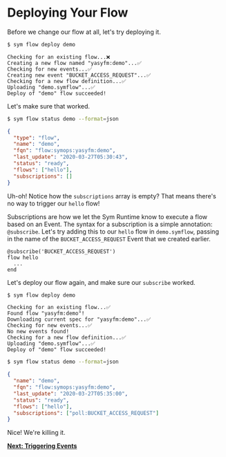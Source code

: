 # Deploying Your Flow

Before we change our flow at all, let's try deploying it.

```bash
$ sym flow deploy demo
```

```
Checking for an existing flow...❌
Creating a new flow named "yasyfm:demo"...✅
Checking for new events...✅
Creating new event "BUCKET_ACCESS_REQUEST"...✅
Checking for a new flow definition...✅
Uploading "demo.symflow"...✅
Deploy of "demo" flow succeeded!
```

Let's make sure that worked.

```bash
$ sym flow status demo --format=json
```

```json
{
  "type": "flow",
  "name": "demo",
  "fqn": "flow:symops:yasyfm:demo",
  "last_update": "2020-03-27T05:30:43",
  "status": "ready",
  "flows": ["hello"],
  "subscriptions": []
}
```

Uh-oh! Notice how the `subscriptions` array is empty? That means there's no way to trigger our `hello` flow!

Subscriptions are how we let the Sym Runtime know to execute a flow based on an Event. The syntax for a subscription is a simple annotation: `@subscribe`. Let's try adding this to our `hello` flow in `demo.symflow`, passing in the name of the `BUCKET_ACCESS_REQUEST` Event that we created earlier.

```symflow
@subscribe('BUCKET_ACCESS_REQUEST')
flow hello
  ...
end
```

Let's deploy our flow again, and make sure our `subscribe` worked.

```bash
$ sym flow deploy demo
```

```
Checking for an existing flow...✅
Found flow "yasyfm:demo"!
Downloading current spec for "yasyfm:demo"...✅
Checking for new events...✅
No new events found!
Checking for a new flow definition...✅
Uploading "demo.symflow"...✅
Deploy of "demo" flow succeeded!
```

```bash
$ sym flow status demo --format=json
```

```json
{
  "name": "demo",
  "fqn": "flow:symops:yasyfm:demo",
  "last_update": "2020-03-27T05:35:00",
  "status": "ready",
  "flows": ["hello"],
  "subscriptions": ["poll:BUCKET_ACCESS_REQUEST"]
}
```

Nice! We're killing it.

**[Next: Triggering Events](07_triggering_events.md)**

